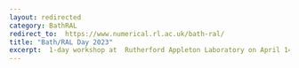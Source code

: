 ```yaml
---
layout: redirected
category: BathRAL
redirect_to:  https://www.numerical.rl.ac.uk/bath-ral/
title: "Bath/RAL Day 2023"
excerpt:  1-day workshop at  Rutherford Appleton Laboratory on April 14th, 2023
---
```



 